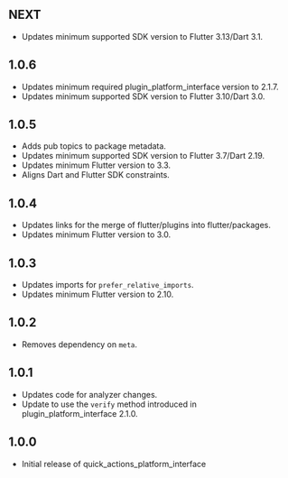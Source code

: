 ## NEXT

* Updates minimum supported SDK version to Flutter 3.13/Dart 3.1.

## 1.0.6

* Updates minimum required plugin_platform_interface version to 2.1.7.
* Updates minimum supported SDK version to Flutter 3.10/Dart 3.0.

## 1.0.5

* Adds pub topics to package metadata.
* Updates minimum supported SDK version to Flutter 3.7/Dart 2.19.
* Updates minimum Flutter version to 3.3.
* Aligns Dart and Flutter SDK constraints.

## 1.0.4

* Updates links for the merge of flutter/plugins into flutter/packages.
* Updates minimum Flutter version to 3.0.

## 1.0.3

* Updates imports for `prefer_relative_imports`.
* Updates minimum Flutter version to 2.10.

## 1.0.2

* Removes dependency on `meta`.

## 1.0.1

* Updates code for analyzer changes.
* Update to use the `verify` method introduced in plugin_platform_interface 2.1.0.

## 1.0.0

* Initial release of quick_actions_platform_interface
